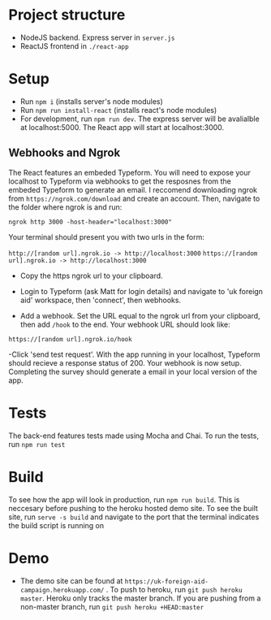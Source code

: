 # Project structure

- NodeJS backend. Express server in `server.js`
- ReactJS frontend in `./react-app`

# Setup

- Run `npm i` (installs server's node modules)
- Run `npm run install-react` (installs react's node modules)
- For development, run `npm run dev`. The express server will be avalialble at localhost:5000. The React app will start at localhost:3000.

## Webhooks and Ngrok

The React features an embeded Typeform. You will need to expose your localhost to Typeform via webhooks to get the resposnes from the embeded Typeform to generate an email. I reccomend downloading ngrok from `https://ngrok.com/download` and create an account. Then, navigate to the folder where ngrok is and run:

`ngrok http 3000 -host-header="localhost:3000"`

Your terminal should present you with two urls in the form:

`http://[random url].ngrok.io -> http://localhost:3000`
`https://[random url].ngrok.io -> http://localhost:3000`

- Copy the https ngrok url to your clipboard.

- Login to Typeform (ask Matt for login details) and navigate to 'uk foreign aid' workspace, then 'connect', then webhooks.

- Add a webhook. Set the URL equal to the ngrok url from your clipboard, then add `/hook` to the end. Your webhook URL should look like:

`https://[random url].ngrok.io/hook`

-Click 'send test request'. With the app running in your localhost, Typeform should recieve a response status of 200. Your webhook is now setup. Completing the survey should generate a email in your local version of the app.

# Tests

The back-end features tests made using Mocha and Chai. To run the tests, run `npm run test`

# Build

To see how the app will look in production, run `npm run build`. This is neccesary before pushing to the heroku hosted demo site. To see the built site, run `serve -s build` and navigate to the port that the terminal indicates the build script is running on

# Demo

- The demo site can be found at `https://uk-foreign-aid-campaign.herokuapp.com/` . To push to heroku, run `git push heroku master`. Heroku only tracks the master branch. If you are pushing from a non-master branch, run `git push heroku +HEAD:master`

